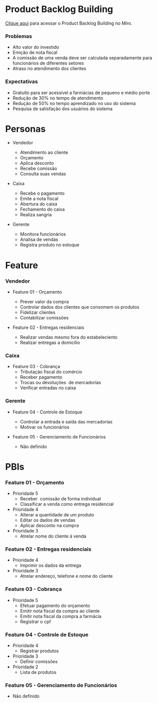 # Product Backlog Building
[Clique aqui](https://miro.com/welcomeonboard/aDRDcllJajZ0bVBIN1N1d3ZWSk1BRTV6Q0RKTFdTd2J2Y1B4VHJkbzVvalVNY1lMbnQ0M1UxRVVMa0dyV2ZnQnwzNDU4NzY0NTI5NTMyNDExNjc1?share_link_id=545175157226) para acessar o Product Backlog Building no Miro.

### Problemas
- Alto valor do investido
- Emição de nota fiscal
- A comissão de uma venda deve ser calculada separadamente para funcionários de diferentes setores
- Atraso no atendimento dos clientes

### Expectativas
- Gratuito para ser acessível a farmácias de pequeno e médio porte
- Redução de 30% no tempo de atendimento
- Redução de 50% no tempo aprendizado no uso do sistema
- Pesquisa de satisfação dos usuários do sistema

# Personas

- Vendedor
  - Atendimento ao cliente
  - Orçamento
  - Aplica desconto
  - Recebe comissão
  - Consulta suas vendas

- Caixa
  - Recebe o pagamento
  - Emite a nota fiscal
  - Abertura do caixa
  - Fechamento do caixa
  - Realiza sangria
  
- Gerente
  - Monitora funcionários
  - Analisa de vendas
  - Registra produto no estoque

# Feature

### Vendedor
- Feature 01 - Orçamento
  - Prever valor da compra
  - Controlar dados dos clientes que consomem os produtos
  - Fidelizar clientes
  - Contabilizar comissões

- Feature 02 - Entregas residenciais
  - Realizar vendas mesmo fora do estabeleciento
  - Realizar entregas a domicílio

### Caixa
- Feature 03 - Cobrança
  - Tributação fiscal do comércio
  - Receber pagamento
  - Trocas ou devoluções  de mercadorias
  - Verificar entradas no caixa

### Gerente
- Feature 04 - Controle de Estoque
  - Controlar a entrada e saída das mercadorias
  - Motivar os funcionários

- Feature 05 - Gerenciamento de Funcionários
  - Não definido


# PBIs
### Feature 01 - Orçamento
- Prioridade 5
  - Receber  comissão de forma individual
  - Classificar a venda como entrega residencial
- Prioridade 4
  - Alterar a quantidade de um produto
  - Editar os dados de vendas
  - Aplicar desconto na compra
- Prioridade 3
  - Atrelar nome do cliente á venda
 
### Feature 02 - Entregas residenciais
- Prioridade 4
  - Imprimir os dados da entrega
- Prioridade 3
  - Atrelar endereço, telefone e nome do cliente

### Feature 03 - Cobrança
- Prioridade 5
  - Efetuar pagamento do orçamento
  - Emitir nota fiscal da compra ao cliente
  - Emitir nota fiscal da compra a farmácia
  - Registrar o cpf

### Feature 04 - Controle de Estoque
- Prioridade 4
  - Registrar produtos
- Prioridade 3
  - Definir comissões
- Prioridade 2
  - Lista de produtos

### Feature 05 - Gerenciamento de Funcionários
- Não definido